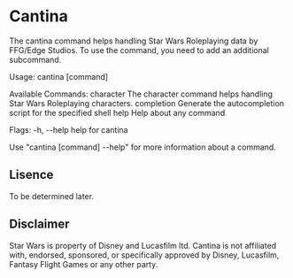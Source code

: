 # Cantina

The cantina command helps handling Star Wars Roleplaying data by FFG/Edge Studios.
To use the command, you need to add an additional subcommand.

Usage:
  cantina [command]

Available Commands:
  character   The character command helps handling Star Wars Roleplaying characters.
  completion  Generate the autocompletion script for the specified shell
  help        Help about any command

Flags:
  -h, --help   help for cantina

Use "cantina [command] --help" for more information about a command.

## Lisence 

To be determined later.

## Disclaimer

Star Wars is property of Disney and Lucasfilm ltd. Cantina is not affiliated with, endorsed, sponsored, or specifically approved by Disney, Lucasfilm, Fantasy Flight Games or any other party.